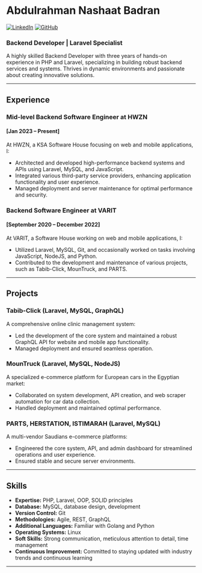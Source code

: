 # Abdulrahman Nashaat Badran

[![LinkedIn](https://img.shields.io/badge/LinkedIn-AbdElrahmaN31-blue)](linkedin.com/in/abdelrahman-nashaat/) [![GitHub](https://img.shields.io/badge/GitHub-AbdElrahmaN31-lightgrey)](github.com/AbdElrahmaN31)

### Backend Developer | Laravel Specialist

A highly skilled Backend Developer with three years of hands-on experience in PHP and Laravel, specializing in building robust backend services and systems. Thrives in dynamic environments and passionate about creating innovative solutions.

---

## Experience

### Mid-level Backend Software Engineer at HWZN
#### [Jan 2023 – Present]

At HWZN, a KSA Software House focusing on web and mobile applications, I:

- Architected and developed high-performance backend systems and APIs using Laravel, MySQL, and JavaScript.
- Integrated various third-party service providers, enhancing application functionality and user experience.
- Managed deployment and server maintenance for optimal performance and security.

### Backend Software Engineer at VARIT
#### [September 2020 – December 2022]

At VARIT, a Software House working on web and mobile applications, I:

- Utilized Laravel, MySQL, Git, and occasionally worked on tasks involving JavaScript, NodeJS, and Python.
- Contributed to the development and maintenance of various projects, such as Tabib-Click, MounTruck, and PARTS.

---

## Projects

### Tabib-Click (Laravel, MySQL, GraphQL)

A comprehensive online clinic management system:

- Led the development of the core system and maintained a robust GraphQL API for website and mobile app functionality.
- Managed deployment and ensured seamless operation.

### MounTruck (Laravel, MySQL, NodeJS)

A specialized e-commerce platform for European cars in the Egyptian market:

- Collaborated on system development, API creation, and web scraper automation for car data collection.
- Handled deployment and maintained optimal performance.

### PARTS, HERSTATION, ISTIMARAH (Laravel, MySQL)

A multi-vendor Saudians e-commerce platforms:

- Engineered the core system, API, and admin dashboard for streamlined operations and user experience.
- Ensured stable and secure server environments.

---

## Skills

- **Expertise:** PHP, Laravel, OOP, SOLID principles
- **Database:** MySQL, database design, development
- **Version Control:** Git
- **Methodologies:** Agile, REST, GraphQL
- **Additional Languages:** Familiar with Golang and Python
- **Operating Systems:** Linux
- **Soft Skills:** Strong communication, meticulous attention to detail, time management
- **Continuous Improvement:** Committed to staying updated with industry trends and continuous learning

---
